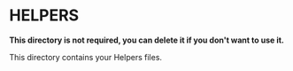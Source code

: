 # HELPERS

**This directory is not required, you can delete it if you don't want to use it.**

This directory contains your Helpers files.
